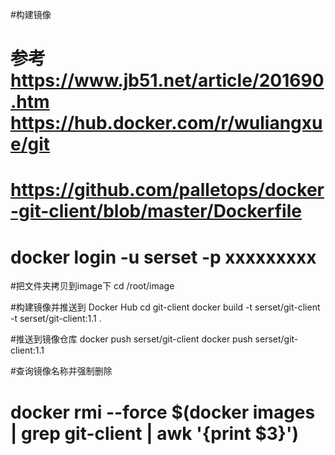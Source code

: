﻿#构建镜像

 
# 参考  https://www.jb51.net/article/201690.htm https://hub.docker.com/r/wuliangxue/git
# https://github.com/palletops/docker-git-client/blob/master/Dockerfile
 

# docker login -u serset -p xxxxxxxxx


#把文件夹拷贝到image下
cd /root/image 


#构建镜像并推送到 Docker Hub 
cd git-client
docker build -t serset/git-client -t serset/git-client:1.1 .
 

#推送到镜像仓库
docker push serset/git-client
docker push serset/git-client:1.1


#查询镜像名称并强制删除
# docker rmi --force $(docker images | grep git-client | awk '{print $3}')












 